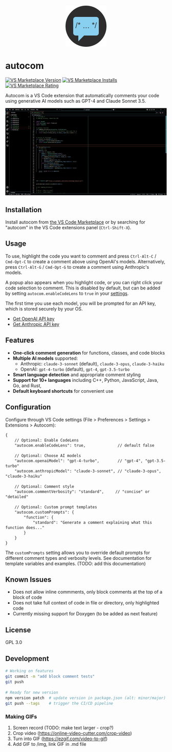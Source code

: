 <p align="center">
  <img src="img/icon.png" alt="Autocom icon" width="128"/>
</p>

# autocom

[![VS Marketplace Version](https://shields.io/visual-studio-marketplace/v/pbrowne011.autocom?color=blue)](https://marketplace.visualstudio.com/items?itemName=pbrowne011.autocom)
[![VS Marketplace Installs](https://img.shields.io/visual-studio-marketplace/i/pbrowne011.autocom?color=darkgreen)](https://marketplace.visualstudio.com/items?itemName=pbrowne011.autocom)
[![VS Marketplace Rating](https://img.shields.io/visual-studio-marketplace/r/pbrowne011.autocom)](https://marketplace.visualstudio.com/items?itemName=pbrowne011.autocom)

Autocom is a VS Code extension that automatically comments your code using
generative AI models such as GPT-4 and Claude Sonnet 3.5.

<!--Autocom is a VS Code extension that automatically generates both natural language comments and Doxygen documentation for your code using AI models such as GPT-4 and Claude Sonnet 3.5.-->

<p align="center">
  <img src="img/demo-overview.gif" alt="Overview of autocom in action" width="600"/>
</p>

## Installation

Install autocom from
[the VS Code Marketplace](https://marketplace.visualstudio.com/items?itemName=pbrowne011.autocom)
or by searching for "autocom" in the VS Code extensions panel (`Ctrl-Shift-X`).

## Usage

To use, highlight the code you want to comment and press `Ctrl-Alt-C` /
`Cmd-Opt-C` to create a comment above using OpenAI's models. Alternatively,
press `Ctrl-Alt-G` / `Cmd-Opt-G` to create a comment using Anthropic's models.

<insert different comment gif>

A popup also appears when you highlight code, or you can right click your code
selection to comment. This is disabled by default, but can be added by setting
`autocom.enableCodeLens` to `true` in your [settings](#configuration). 

<insert highlight popup gif>

<insert right click gif>

The first time you use each model, you will be prompted for an API key, which
is stored securely by your OS. 
- [Get OpenAI API key](https://platform.openai.com/account/api-keys)
- [Get Anthropic API key](https://console.anthropic.com/settings/keys)

## Features

- **One-click comment generation** for functions, classes, and code blocks
- **Multiple AI models** supported:
  - Anthropic: `claude-3-sonnet` (default), `claude-3-opus`, `claude-3-haiku`
  - OpenAI: `gpt-4-turbo` (default), `gpt-4`, `gpt-3.5-turbo`
- **Smart language detection** and appropriate comment styling
- **Support for 10+ languages** including C++, Python, JavaScript, Java, Go,
  and Rust,
- **Default keyboard shortcuts** for convenient use

<insert two diff langs gifs>

## Configuration

Configure through VS Code settings (File > Preferences > Settings > Extensions > Autocom):

```jsonc
{
    // Optional: Enable CodeLens
    "autocom.enableCodeLens": true,              // default false

    // Optional: Choose AI models
    "autocom.openaiModel": "gpt-4-turbo",        // "gpt-4", "gpt-3.5-turbo"
    "autocom.anthropicModel": "claude-3-sonnet", // "claude-3-opus", "claude-3-haiku"
    
    // Optional: Comment style
    "autocom.commentVerbosity": "standard",     // "concise" or "detailed"
    
    // Optional: Custom prompt templates
    "autocom.customPrompts": {
        "function": {
            "standard": "Generate a comment explaining what this function does..."
        }
    }
}
```

The `customPrompts` setting allows you to override default prompts for different
comment types and verbosity levels. See documentation for template variables
and examples. (TODO: add this documentation)

## Known Issues

- Does not allow inline commments, only block comments at the top of a
  block of code
- Does not take full context of code in file or directory, only highlighted code
- Currently missing support for Doxygen (to be added as next feature)

## License

GPL 3.0

## Development

```bash
# Working on features
git commit -m "add block comment tests"
git push

# Ready for new version
npm version patch  # update version in package.json (alt: minor/major)
git push --tags    # trigger the CI/CD pipeline
```

### Making GIFs

1. Screen record (TODO: make text larger - crop?)
2. Crop video (https://online-video-cutter.com/crop-video)
3. Turn into GIF (https://ezgif.com/video-to-gif)
4. Add GIF to /img, link GIF in .md file